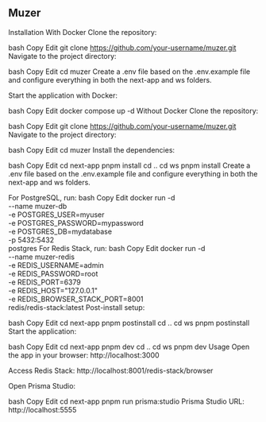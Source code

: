 <h2>Muzer</h2>

Installation
With Docker
Clone the repository:

bash
Copy
Edit
git clone https://github.com/your-username/muzer.git
Navigate to the project directory:

bash
Copy
Edit
cd muzer
Create a .env file based on the .env.example file and configure everything in both the next-app and ws folders.

Start the application with Docker:

bash
Copy
Edit
docker compose up -d
Without Docker
Clone the repository:

bash
Copy
Edit
git clone https://github.com/your-username/muzer.git
Navigate to the project directory:

bash
Copy
Edit
cd muzer
Install the dependencies:

bash
Copy
Edit
cd next-app
pnpm install
cd ..
cd ws 
pnpm install
Create a .env file based on the .env.example file and configure everything in both the next-app and ws folders.

For PostgreSQL, run:
bash
Copy
Edit
docker run -d \
--name muzer-db \
-e POSTGRES_USER=myuser \
-e POSTGRES_PASSWORD=mypassword \
-e POSTGRES_DB=mydatabase \
-p 5432:5432 \
postgres
For Redis Stack, run:
bash
Copy
Edit
docker run -d \
--name muzer-redis \
-e REDIS_USERNAME=admin \
-e REDIS_PASSWORD=root \
-e REDIS_PORT=6379 \
-e REDIS_HOST="127.0.0.1" \
-e REDIS_BROWSER_STACK_PORT=8001 \
redis/redis-stack:latest 
Post-install setup:

bash
Copy
Edit
cd next-app
pnpm postinstall
cd ..
cd ws 
pnpm postinstall
Start the application:

bash
Copy
Edit
cd next-app
pnpm dev
cd ..
cd ws
pnpm dev
Usage
Open the app in your browser: http://localhost:3000

Access Redis Stack: http://localhost:8001/redis-stack/browser

Open Prisma Studio:

bash
Copy
Edit
cd next-app
pnpm run prisma:studio
Prisma Studio URL: http://localhost:5555
